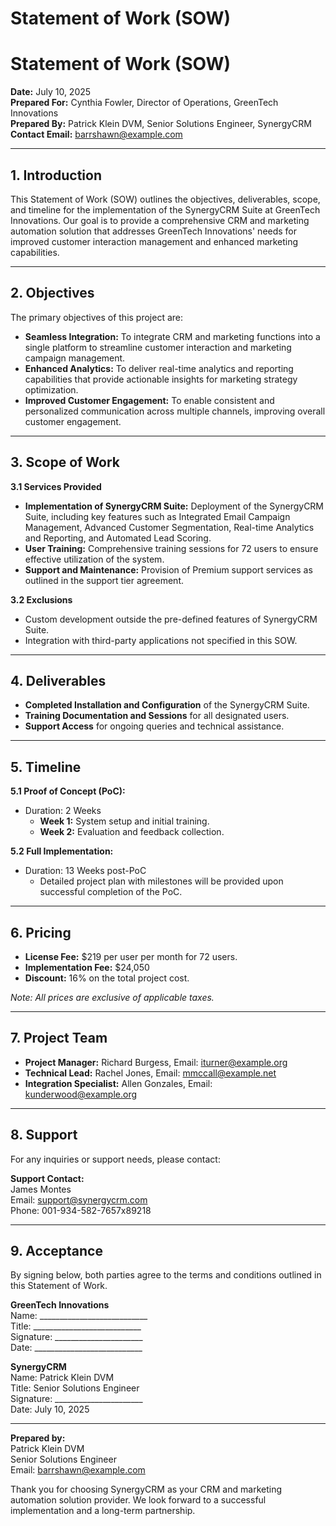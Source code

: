# Statement of Work (SOW)

# Statement of Work (SOW)

**Date:** July 10, 2025  
**Prepared For:** Cynthia Fowler, Director of Operations, GreenTech Innovations  
**Prepared By:** Patrick Klein DVM, Senior Solutions Engineer, SynergyCRM  
**Contact Email:** barrshawn@example.com  

---

## 1. Introduction

This Statement of Work (SOW) outlines the objectives, deliverables, scope, and timeline for the implementation of the SynergyCRM Suite at GreenTech Innovations. Our goal is to provide a comprehensive CRM and marketing automation solution that addresses GreenTech Innovations' needs for improved customer interaction management and enhanced marketing capabilities.

---

## 2. Objectives

The primary objectives of this project are:

- **Seamless Integration:** To integrate CRM and marketing functions into a single platform to streamline customer interaction and marketing campaign management.
- **Enhanced Analytics:** To deliver real-time analytics and reporting capabilities that provide actionable insights for marketing strategy optimization.
- **Improved Customer Engagement:** To enable consistent and personalized communication across multiple channels, improving overall customer engagement.

---

## 3. Scope of Work

**3.1 Services Provided**

- **Implementation of SynergyCRM Suite:** Deployment of the SynergyCRM Suite, including key features such as Integrated Email Campaign Management, Advanced Customer Segmentation, Real-time Analytics and Reporting, and Automated Lead Scoring.
- **User Training:** Comprehensive training sessions for 72 users to ensure effective utilization of the system.
- **Support and Maintenance:** Provision of Premium support services as outlined in the support tier agreement.

**3.2 Exclusions**

- Custom development outside the pre-defined features of SynergyCRM Suite.
- Integration with third-party applications not specified in this SOW.

---

## 4. Deliverables

- **Completed Installation and Configuration** of the SynergyCRM Suite.
- **Training Documentation and Sessions** for all designated users.
- **Support Access** for ongoing queries and technical assistance.

---

## 5. Timeline

**5.1 Proof of Concept (PoC):**  
- Duration: 2 Weeks  
  - **Week 1:** System setup and initial training.
  - **Week 2:** Evaluation and feedback collection.

**5.2 Full Implementation:**  
- Duration: 13 Weeks post-PoC  
  - Detailed project plan with milestones will be provided upon successful completion of the PoC.

---

## 6. Pricing

- **License Fee:** $219 per user per month for 72 users.
- **Implementation Fee:** $24,050
- **Discount:** 16% on the total project cost.

*Note: All prices are exclusive of applicable taxes.*

---

## 7. Project Team

- **Project Manager:** Richard Burgess, Email: iturner@example.org
- **Technical Lead:** Rachel Jones, Email: mmccall@example.net
- **Integration Specialist:** Allen Gonzales, Email: kunderwood@example.org

---

## 8. Support

For any inquiries or support needs, please contact:

**Support Contact:**  
James Montes  
Email: support@synergycrm.com  
Phone: 001-934-582-7657x89218

---

## 9. Acceptance

By signing below, both parties agree to the terms and conditions outlined in this Statement of Work.

**GreenTech Innovations**  
Name: ___________________________  
Title: ___________________________  
Signature: ______________________  
Date: ___________________________

**SynergyCRM**  
Name: Patrick Klein DVM  
Title: Senior Solutions Engineer  
Signature: ______________________  
Date: July 10, 2025

---

**Prepared by:**  
Patrick Klein DVM  
Senior Solutions Engineer  
Email: barrshawn@example.com

Thank you for choosing SynergyCRM as your CRM and marketing automation solution provider. We look forward to a successful implementation and a long-term partnership.